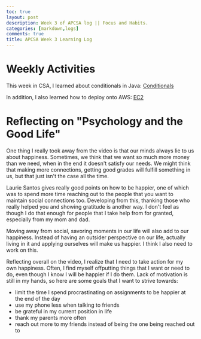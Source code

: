 ```yaml
---
toc: true
layout: post
description: Week 3 of APCSA log || Focus and Habits.
categories: [markdown,logs]
comments: true
title: APCSA Week 3 Learning Log
---
```


# Weekly Activities

This week in CSA, I learned about conditionals in Java: [Conditionals](https://supermengman.github.io/blog/jupyter/java/collegeboard/2022/09/06/java-boolean-expressions.html)

In addition, I also learned how to deploy onto AWS: [EC2](http://ec2-34-215-208-3.us-west-2.compute.amazonaws.com/)

# Reflecting on "Psychology and the Good Life"

One thing I really took away from the video is that our minds always lie to us about happiness. Sometimes, we think that we want so much more money than we need, when in the end it doesn't satisfy our needs. We might think that making more connections, getting good grades will fulfill something in us, but that just isn't the case all the time. 

Laurie Santos gives really good points on how to be happier, one of which was to spend more time reaching out to the people that you want to maintain social connections too. Developing from this, thanking those who really helped you and showing gratitude is another way. I don't feel as though I do that enough for people that I take help from for granted, especially from my mom and dad. 

Moving away from social, savoring moments in our life will also add to our happiness. Instead of having an outsider perspective on our life, actually living in it and applying ourselves will make us happier. I think I also need to work on this.

Reflecting overall on the video, I realize that I need to take action for my own happiness. Often, I find myself offputting things that I want or need to do, even though I know I will be happier if I do them. Lack of motivation is still in my hands, so here are some goals that I want to strive towards:

- limit the time I spend procrastinating on assignments to be happier at the end of the day
- use my phone less when talking to friends
- be grateful in my current position in life
- thank my parents more often
- reach out more to my friends instead of being the one being reached out to